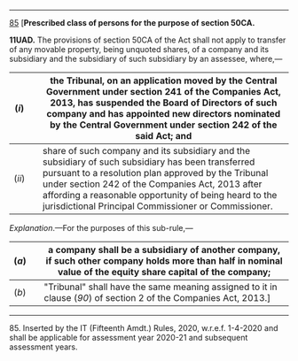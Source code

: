 ****

[85](javascript:ShowFootnote\('fn85'\);) [**Prescribed class of persons for the purpose of section 50CA.**

**11UAD.** The provisions of section 50CA of the Act shall not apply to transfer of any movable property, being unquoted shares, of a company and its subsidiary and the subsidiary of such subsidiary by an assessee, where,—

(_i_)|  |  the Tribunal, on an application moved by the Central Government under section 241 of the Companies Act, 2013, has suspended the Board of Directors of such company and has appointed new directors nominated by the Central Government under section 242 of the said Act; and  
---|---|---  
(_ii_)|  |  share of such company and its subsidiary and the subsidiary of such subsidiary has been transferred pursuant to a resolution plan approved by the Tribunal under section 242 of the Companies Act, 2013 after affording a reasonable opportunity of being heard to the jurisdictional Principal Commissioner or Commissioner.  
  
_Explanation_.—For the purposes of this sub-rule,—

(_a_)|  |  a company shall be a subsidiary of another company, if such other company holds more than half in nominal value of the equity share capital of the company;  
---|---|---  
(_b_)|  |  "Tribunal" shall have the same meaning assigned to it in clause (_90_) of section 2 of the Companies Act, 2013.]  
  
* * *

85\. Inserted by the IT (Fifteenth Amdt.) Rules, 2020, w.r.e.f. 1-4-2020 and shall be applicable for assessment year 2020-21 and subsequent assessment years.